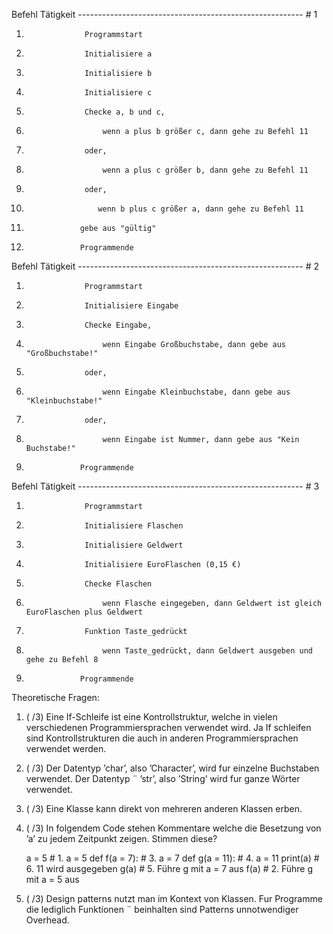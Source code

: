 Befehl              Tätigkeit
-------------------------------------------------------- # 1
1.                  Programmstart
2.                  Initialisiere a
3.                  Initialisiere b
4.                  Initialisiere c
5.                  Checke a, b und c, 
6.                      wenn a plus b größer c, dann gehe zu Befehl 11
7.                  oder,
8.                      wenn a plus c größer b, dann gehe zu Befehl 11
9.                  oder,
10.                     wenn b plus c größer a, dann gehe zu Befehl 11
11.                 gebe aus "gültig"
12.                 Programmende

Befehl              Tätigkeit
-------------------------------------------------------- # 2
1.                  Programmstart
2.                  Initialisiere Eingabe
3.                  Checke Eingabe,
4.                      wenn Eingabe Großbuchstabe, dann gebe aus "Großbuchstabe!"
5.                  oder,
6.                      wenn Eingabe Kleinbuchstabe, dann gebe aus "Kleinbuchstabe!"
7.                  oder,  
8.                      wenn Eingabe ist Nummer, dann gebe aus "Kein Buchstabe!"
9.                 Programmende

Befehl              Tätigkeit
-------------------------------------------------------- # 3
1.                  Programmstart
2.                  Initialisiere Flaschen
3.                  Initialisiere Geldwert
4.                  Initialisiere EuroFlaschen (0,15 €)
4.                  Checke Flaschen
5.                      wenn Flasche eingegeben, dann Geldwert ist gleich EuroFlaschen plus Geldwert
6.                  Funktion Taste_gedrückt
7.                      wenn Taste_gedrückt, dann Geldwert ausgeben und gehe zu Befehl 8
8.                 Programmende


Theoretische Fragen:

1. ( /3) Eine If-Schleife ist eine Kontrollstruktur, welche in vielen verschiedenen Programmiersprachen
verwendet wird.
Ja 
If schleifen sind Kontrollstrukturen die auch in anderen Programmiersprachen verwendet werden.

2. ( /3) Der Datentyp ’char’, also ’Character’, wird fur einzelne Buchstaben verwendet. Der Datentyp ¨
’str’, also ’String’ wird fur ganze Wörter verwendet.



3. ( /3) Eine Klasse kann direkt von mehreren anderen Klassen erben.


4. ( /3) In folgendem Code stehen Kommentare welche die Besetzung von ’a’ zu jedem Zeitpunkt zeigen.
Stimmen diese?

    a = 5                       # 1. a = 5
    def f(a = 7):               # 3. a = 7
        def g(a = 11):          # 4. a = 11
            print(a)            # 6. 11 wird ausgegeben
        g(a)                    # 5. Führe g mit a = 7 aus
    f(a)                        # 2. Führe g mit a = 5 aus




5. ( /3) Design patterns nutzt man im Kontext von Klassen. Fur Programme die lediglich Funktionen ¨
beinhalten sind Patterns unnotwendiger Overhead.

